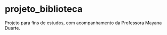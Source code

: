 # projeto_biblioteca

Projeto para fins de estudos, com acompanhamento da Professora Mayana Duarte.
